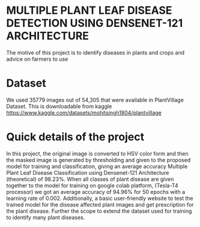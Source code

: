 # MULTIPLE PLANT LEAF DISEASE DETECTION USING DENSENET-121 ARCHITECTURE
The motive of this project is to identify diseases in plants and crops and advice on farmers to use 

# Dataset 

We used 35779 images out of 54,305 that were available in PlantVillage Dataset. This is downloadable from kaggle 
https://www.kaggle.com/datasets/mohitsingh1804/plantvillage

# Quick details of the project

In this project, the original image is converted to HSV color
form and then the masked image is generated by thresholding and given to the proposed model for training and classification, giving an average accuracy Multiple Plant Leaf Disease Classification using Densenet-121 Architecture (theoretical) of 98.23%. When all classes of plant disease are given together to the model for training on google colab platform, (Tesla-T4 processor) we got an average
accuracy of 94.96% for 50 epochs with a learning rate of 0.002. Additionally, a basic user-friendly website to test the trained model for the disease affected plant images and get prescription for the plant disease. Further the scope to extend the dataset used
for training to identify many plant diseases.
